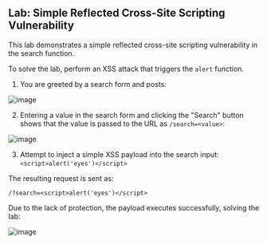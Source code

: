 ## Lab: Simple Reflected Cross-Site Scripting Vulnerability

This lab demonstrates a simple reflected cross-site scripting vulnerability in the search function.

To solve the lab, perform an XSS attack that triggers the `alert` function.

1. You are greeted by a search form and posts:

![image](https://github.com/user-attachments/assets/db76ce88-9d4a-4140-9cf9-56d86b352d96)

2. Entering a value in the search form and clicking the "Search" button shows that the value is passed to the URL as `/search=<value>`:

![image](https://github.com/user-attachments/assets/ef679622-bc94-486d-8989-9a6255168298)

3. Attempt to inject a simple XSS payload into the search input: `<script>alert('eyes')</script>`

The resulting request is sent as:

```
/?search=<script>alert('eyes')</script>
```

Due to the lack of protection, the payload executes successfully, solving the lab:

![image](https://github.com/user-attachments/assets/69b65cd1-5124-4592-9e13-642ed25e0ab9)
